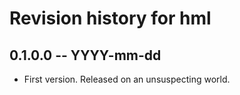 # Revision history for hml

## 0.1.0.0  -- YYYY-mm-dd

* First version. Released on an unsuspecting world.
